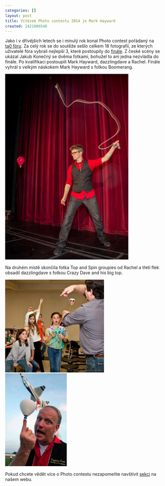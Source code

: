 ```yaml
---
categories: []
layout: post
title: Vítězem Photo contestu 2014 je Mark Hayward
created: 1421006548
---
```

<p>Jako i v dřívějších letech se i minulý rok konal Photo contest pořádaný na <a href="http://www.ta0.com/forum/index.php/topic,3685.0.html" target="_blank">ta0 fóru</a>. Za celý rok se do soutěže sešlo celkem 18 fotografií, ze kterých uživatelé fóra vybrali nejlepší 3, které postoupily do <a href="http://www.ta0.com/forum/index.php/topic,3691.0.html" target="_blank">finále</a>. Z české scény se ukázal Jakub Konečný se dvěma fotkami, bohužel to ani jedna nezvládla do finále. Po kvalifikaci postoupili Mark Hayward, dazzlingdave a Rachel. Finále vyhrál s velkým náskokem Mark Hayward s fotkou Boomerang.</p>



<p><img alt="" src="/images/vitezem-photo-contestu-2014-je-mark-hayward/Photo%20Contest%20-%20Boomerang.jpg" style="width: 400px; height: 600px;" /></p>



<p>Na druhém místě skončila fotka Top and Spin groupies od Rachel a třetí flek obsadil dazzlingdave s fotkou Crazy Dave and his big top.</p>



<p><img alt="" src="/images/vitezem-photo-contestu-2014-je-mark-hayward/Photo%20contest%202%20-%20Rachel.jpg" style="width: 321px; height: 300px;" />&nbsp;<img alt="" src="/images/vitezem-photo-contestu-2014-je-mark-hayward/Photo%20contest%202%20-%20dazzlingdave.jpg" style="height: 300px; width: 200px;" /></p>



<p>Pokud chcete vědět více o Photo contestu nezapomeňte navštívit <a href="http://spintop.cz/content/photo-contest" target="_blank">sekci</a> na našem webu.</p>

